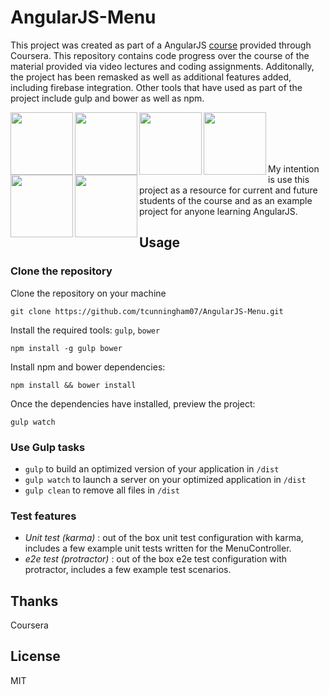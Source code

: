 # AngularJS-Menu
This project was created as part of a AngularJS [course](https://www.coursera.org/learn/angular-js) provided through Coursera. 
This repository contains code progress over the course of the material provided via video lectures and coding assignments. 
Additonally, the project has been remasked as well as additional features added, including firebase integration. Other tools that have
used as part of the project include gulp and bower as well as npm.

<img height="100" align="left" src="https://s3.amazonaws.com/media-p.slid.es/uploads/hugojosefson/images/86267/angularjs-logo.png">

<img height="100" align="left" src="https://lh4.ggpht.com/Jb4QYgFBbFH7hfyOIzdRFF90Uyyx20W2-TB5lJEkdC9gyc0MQNTuC8n_HEGpCfaUgfw=w300">

<img height="100" align="left" src="https://d1qb2nb5cznatu.cloudfront.net/startups/i/13274-1e708e28fa58694493de9b2f3bf08a11-medium_jpg.jpg?buster=1334550800">

<img height="100" align="left" src="https://raw.github.com/gulpjs/artwork/master/gulp.png">

<img height="100" align="left" src="http://bower.io/img/bower-logo.png">

<img height="100" align="left" src="https://seeklogo.com/images/N/npm-node-package-manager-logo-DE93649ED1-seeklogo.com.gif">

<br/><br/><br/><br/>

My intention is use this project as a resource for current and future students of the course and as an example project for anyone learning AngularJS.

## Usage

### Clone the repository

Clone the repository on your machine
```
git clone https://github.com/tcunningham07/AngularJS-Menu.git
```

Install the required tools: `gulp`, `bower`
```
npm install -g gulp bower
```

Install npm and bower dependencies:
```
npm install && bower install
```

Once the dependencies have installed, preview the project:
```
gulp watch
```

### Use Gulp tasks

* `gulp` to build an optimized version of your application in `/dist`
* `gulp watch` to launch a server on your optimized application in `/dist`
* `gulp clean` to remove all files in `/dist`

### Test features
* *Unit test (karma)* : out of the box unit test configuration with karma, includes a few example unit tests written for the MenuController.
* *e2e test (protractor)* : out of the box e2e test configuration with protractor, includes a few example test scenarios.

## Thanks
Coursera

## License
MIT
